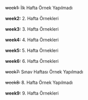 ~~week1:~~ İlk Hafta Örnek Yapılmadı<br><br>
**week2:** 2. Hafta Örnekleri<br><br>
**week3:** 3. Hafta Örnekleri<br><br>
**week4:** 4. Hafta Örnekleri<br><br>
**week5:** 5. Hafta Örnekleri<br><br>
**week6:** 6. Hafta Örnekleri<br><br>
~~week7:~~ Sınav Haftası Örnek Yapılmadı<br><br>
~~week8:~~ 8. Hafta Örnek Yapılmadı<br><br>
**week9:** 9. Hafta Örnekleri
